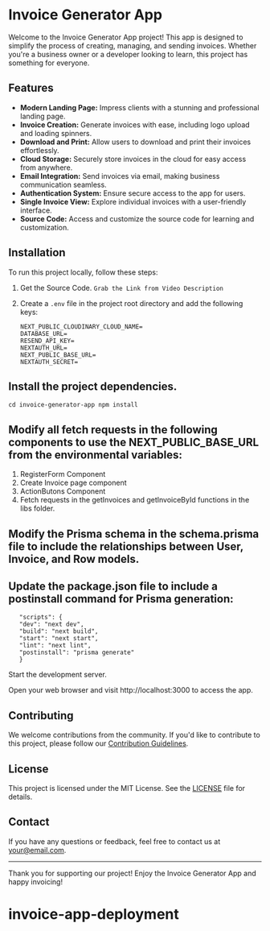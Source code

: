 # Invoice Generator App

Welcome to the Invoice Generator App project! This app is designed to simplify the process of creating, managing, and sending invoices. Whether you're a business owner or a developer looking to learn, this project has something for everyone.

## Features

- **Modern Landing Page:** Impress clients with a stunning and professional landing page.
- **Invoice Creation:** Generate invoices with ease, including logo upload and loading spinners.
- **Download and Print:** Allow users to download and print their invoices effortlessly.
- **Cloud Storage:** Securely store invoices in the cloud for easy access from anywhere.
- **Email Integration:** Send invoices via email, making business communication seamless.
- **Authentication System:** Ensure secure access to the app for users.
- **Single Invoice View:** Explore individual invoices with a user-friendly interface.
- **Source Code:** Access and customize the source code for learning and customization.

## Installation

To run this project locally, follow these steps:

1. Get the Source Code.
   `Grab the Link from Video Description`
2. Create a `.env` file in the project root directory and add the following keys:

   ```dotenv
   NEXT_PUBLIC_CLOUDINARY_CLOUD_NAME=
   DATABASE_URL=
   RESEND_API_KEY=
   NEXTAUTH_URL=
   NEXT_PUBLIC_BASE_URL=
   NEXTAUTH_SECRET=

   ```

## Install the project dependencies.

`cd invoice-generator-app
npm install`

## Modify all fetch requests in the following components to use the NEXT_PUBLIC_BASE_URL from the environmental variables:

1. RegisterForm Component
2. Create Invoice page component
3. ActionButons Component
4. Fetch requests in the getInvoices and getInvoiceById functions in the libs folder.

## Modify the Prisma schema in the schema.prisma file to include the relationships between User, Invoice, and Row models.

## Update the package.json file to include a postinstall command for Prisma generation:

```
   "scripts": {
   "dev": "next dev",
   "build": "next build",
   "start": "next start",
   "lint": "next lint",
   "postinstall": "prisma generate"
   }

```

Start the development server.

Open your web browser and visit http://localhost:3000 to access the app.

## Contributing

We welcome contributions from the community. If you'd like to contribute to this project, please follow our [Contribution Guidelines](CONTRIBUTING.md).

## License

This project is licensed under the MIT License. See the [LICENSE](LICENSE) file for details.

## Contact

If you have any questions or feedback, feel free to contact us at your@email.com.

---

Thank you for supporting our project! Enjoy the Invoice Generator App and happy invoicing!

# invoice-app-deployment
